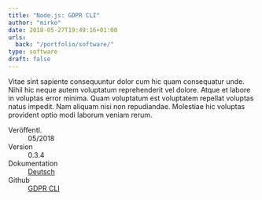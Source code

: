 ```yaml
---
title: "Node.js: GDPR CLI"
author: "mirko"
date: 2018-05-27T19:49:16+01:00
urls:
  back: "/portfolio/software/"
type: software
draft: false
---
```


Vitae sint sapiente consequuntur dolor cum hic quam consequatur unde. Nihil hic neque autem voluptatum reprehenderit vel dolore. Atque et labore in voluptas error minima. Quam voluptatum est voluptatem repellat voluptas natus impedit. Nam aliquam nisi non repudiandae. Molestiae hic voluptas provident optio modi laborum veniam rerum.

<dl>
  <dt>Veröffentl.</dt><dd>05/2018</dd>
  <dt>Version</dt><dd>0.3.4</dd>
  <dt>Dokumentation</dt><dd><a href="https://mirkoschubert.github.io/gdpr-cli/#/de/" target="_blank">Deutsch</a></dd>
  <dt>Github</dt><dd><a href="https://github.com/mirkoschubert/gdpr-cli/releases" target="_blank">GDPR CLI</a></dd>
</dl>
